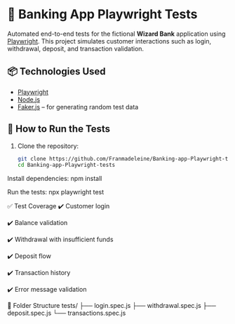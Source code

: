 # 🧪 Banking App Playwright Tests

Automated end-to-end tests for the fictional **Wizard Bank** application using [Playwright](https://playwright.dev/). This project simulates customer interactions such as login, withdrawal, deposit, and transaction validation.

## 📦 Technologies Used

- [Playwright](https://playwright.dev/)
- [Node.js](https://nodejs.org/)
- [Faker.js](https://fakerjs.dev/) – for generating random test data

## 🚀 How to Run the Tests

1. Clone the repository:
   ```bash
   git clone https://github.com/Franmadeleine/Banking-app-Playwright-tests.git
   cd Banking-app-Playwright-tests
   
Install dependencies:
npm install

Run the tests:
npx playwright test

   ✅ Test Coverage
✔️ Customer login

✔️ Balance validation

✔️ Withdrawal with insufficient funds

✔️ Deposit flow

✔️ Transaction history

✔️ Error message validation

📂 Folder Structure
tests/
├── login.spec.js
├── withdrawal.spec.js
├── deposit.spec.js
└── transactions.spec.js


